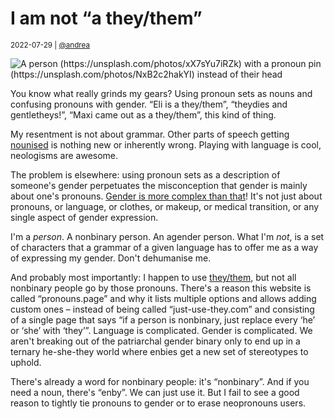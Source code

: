 # I am not “a they/them”

<small>2022-07-29 | [@andrea](/@andrea)</small>

![A person (https://unsplash.com/photos/xX7sYu7iRZk) with a pronoun pin (https://unsplash.com/photos/NxB2c2hakYI) instead of their head](/img-local/blog/a-they-them.png)

You know what really grinds my gears? Using pronoun sets as nouns and confusing pronouns with gender.
“Eli is a they/them”, “theydies and gentletheys!”, “Maxi came out as a they/them”, this kind of thing.

My resentment is not about grammar.
Other parts of speech getting [nounised](https://www.websters1913.com/words/Nounize) is nothing new or inherently wrong.
Playing with language is cool, neologisms are awesome.

The problem is elsewhere: using pronoun sets as a description of someone's gender perpetuates the misconception
that gender is mainly about one's pronouns. [Gender is more complex than that](/blog/not-just-pronouns)!
It's not just about pronouns, or language, or clothes, or makeup, or medical transition, or any single aspect of gender expression.

I'm a _person_. A nonbinary person. An agender person.
What I'm _not_, is a set of characters that a grammar of a given language has to offer me as a way of expressing my gender.
Don't dehumanise me.

And probably most importantly: I happen to use [they/them](/they), but not all nonbinary people go by those pronouns.
There's a reason this website is called “pronouns.page” and why it lists multiple options and allows adding custom ones
– instead of being called “just-use-they.com” and consisting of a single page that says
“if a person is nonbinary, just replace every ‘he’ or ‘she’ with ‘they’”.
Language is complicated. Gender is complicated. We aren't breaking out of the patriarchal gender binary
only to end up in a ternary he-she-they world where enbies get a new set of stereotypes to uphold.

There's already a word for nonbinary people: it's “nonbinary”. And if you need a noun, there's “enby”.
We can just use it. But I fail to see a good reason to tightly tie pronouns to gender or to erase neopronouns users.
